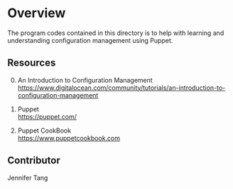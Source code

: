 # Overview #
The program codes contained in this directory is to help with learning and understanding configuration management using Puppet.  

## Resources ##
0. An Introduction to Configuration Management  
https://www.digitalocean.com/community/tutorials/an-introduction-to-configuration-management  

1. Puppet  
https://puppet.com/

2. Puppet CookBook  
https://www.puppetcookbook.com  

## Contributor ##
Jennifer Tang  
